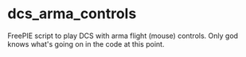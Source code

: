 # dcs_arma_controls

FreePIE script to play DCS with arma flight (mouse) controls. Only god knows what's going on in the code at this point.
